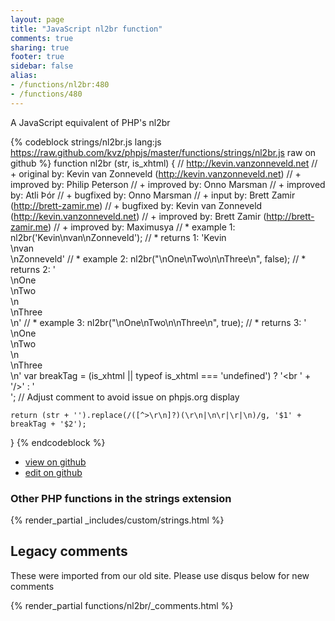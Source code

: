 ```yaml
---
layout: page
title: "JavaScript nl2br function"
comments: true
sharing: true
footer: true
sidebar: false
alias:
- /functions/nl2br:480
- /functions/480
---
```

<!-- Generated by Rakefile:build -->
A JavaScript equivalent of PHP's nl2br

{% codeblock strings/nl2br.js lang:js https://raw.github.com/kvz/phpjs/master/functions/strings/nl2br.js raw on github %}
function nl2br (str, is_xhtml) {
    // http://kevin.vanzonneveld.net
    // +   original by: Kevin van Zonneveld (http://kevin.vanzonneveld.net)
    // +   improved by: Philip Peterson
    // +   improved by: Onno Marsman
    // +   improved by: Atli Þór
    // +   bugfixed by: Onno Marsman
    // +      input by: Brett Zamir (http://brett-zamir.me)
    // +   bugfixed by: Kevin van Zonneveld (http://kevin.vanzonneveld.net)
    // +   improved by: Brett Zamir (http://brett-zamir.me)
    // +   improved by: Maximusya
    // *     example 1: nl2br('Kevin\nvan\nZonneveld');
    // *     returns 1: 'Kevin<br />\nvan<br />\nZonneveld'
    // *     example 2: nl2br("\nOne\nTwo\n\nThree\n", false);
    // *     returns 2: '<br>\nOne<br>\nTwo<br>\n<br>\nThree<br>\n'
    // *     example 3: nl2br("\nOne\nTwo\n\nThree\n", true);
    // *     returns 3: '<br />\nOne<br />\nTwo<br />\n<br />\nThree<br />\n'
    var breakTag = (is_xhtml || typeof is_xhtml === 'undefined') ? '<br ' + '/>' : '<br>'; // Adjust comment to avoid issue on phpjs.org display

    return (str + '').replace(/([^>\r\n]?)(\r\n|\n\r|\r|\n)/g, '$1' + breakTag + '$2');
}
{% endcodeblock %}

 - [view on github](https://github.com/kvz/phpjs/blob/master/functions/strings/nl2br.js)
 - [edit on github](https://github.com/kvz/phpjs/edit/master/functions/strings/nl2br.js)

### Other PHP functions in the strings extension
{% render_partial _includes/custom/strings.html %}
## Legacy comments
These were imported from our old site. Please use disqus below for new comments
<div style="overflow-y: scroll; max-height: 500px;">
{% render_partial functions/nl2br/_comments.html %}
</div>
